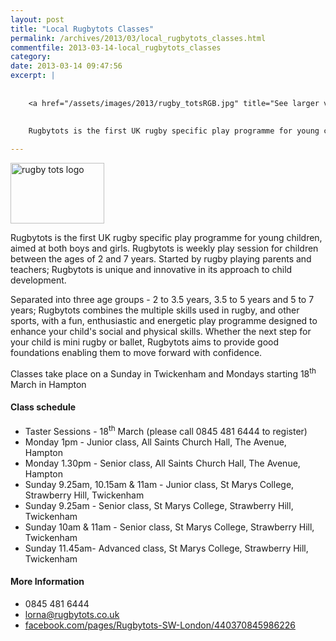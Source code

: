 ```yaml
---
layout: post
title: "Local Rugbytots Classes"
permalink: /archives/2013/03/local_rugbytots_classes.html
commentfile: 2013-03-14-local_rugbytots_classes
category: 
date: 2013-03-14 09:47:56
excerpt: |
    
    
    <a href="/assets/images/2013/rugby_totsRGB.jpg" title="See larger version of - rugby tots logo"><img src="/assets/images/2013/rugby_totsRGB_thumb.jpg" width="150" height="97" alt="rugby tots logo" class=" right" /></a>
    
    
    Rugbytots is the first UK rugby specific play programme for young children, aimed at both boys and girls. Rugbytots is weekly play session for children between the ages of 2 and 7 years. Started by rugby playing parents and teachers; Rugbytots is unique and innovative in its approach to child development.

---
```


<a href="/assets/images/2013/rugby_totsRGB.jpg" title="See larger version of - rugby tots logo"><img src="/assets/images/2013/rugby_totsRGB_thumb.jpg" width="150" height="97" alt="rugby tots logo" class=" right" /></a>

Rugbytots is the first UK rugby specific play programme for young children, aimed at both boys and girls. Rugbytots is weekly play session for children between the ages of 2 and 7 years. Started by rugby playing parents and teachers; Rugbytots is unique and innovative in its approach to child development.

Separated into three age groups - 2 to 3.5 years, 3.5 to 5 years and 5 to 7 years; Rugbytots combines the multiple skills used in rugby, and other sports, with a fun, enthusiastic and energetic play programme designed to enhance your child's social and physical skills. Whether the next step for your child is mini rugby or ballet, Rugbytots aims to provide good foundations enabling them to move forward with confidence.

Classes take place on a Sunday in Twickenham and Mondays starting 18<sup>th</sup> March in Hampton

#### Class schedule

-   Taster Sessions - 18<sup>th</sup> March (please call 0845 481 6444 to register)
-   Monday 1pm - Junior class, All Saints Church Hall, The Avenue, Hampton
-   Monday 1.30pm - Senior class, All Saints Church Hall, The Avenue, Hampton
-   Sunday 9.25am, 10.15am & 11am - Junior class, St Marys College, Strawberry Hill, Twickenham
-   Sunday 9.25am - Senior class, St Marys College, Strawberry Hill, Twickenham
-   Sunday 10am & 11am - Senior class, St Marys College, Strawberry Hill, Twickenham
-   Sunday 11.45am- Advanced class, St Marys College, Strawberry Hill, Twickenham

#### More Information

-   0845 481 6444
-   <lorna@rugbytots.co.uk>
-   [facebook.com/pages/Rugbytots-SW-London/440370845986226](http://facebook.com/pages/Rugbytots-SW-London/440370845986226)
